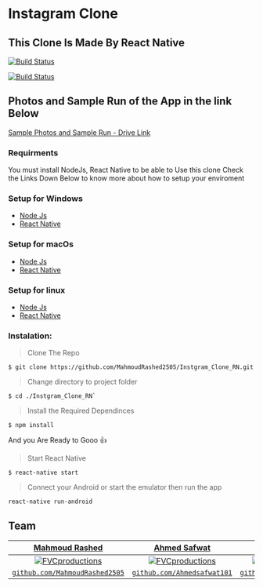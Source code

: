 #                                                                Instagram Clone
##                                                    This Clone Is Made By React Native


  [![Build Status](http://img.shields.io/travis/badges/badgerbadgerbadger.svg?style=flat-square)](https://travis-ci.org/badges/badgerbadgerbadger)  
  
  [![Build Status](https://img.shields.io/github/package-json/v/MahmoudRashed2505/Instgram_Clone_Rn?style=for-the-badge)](https://travis-ci.org/badges/badgerbadgerbadger)  
  

## Photos and Sample Run of the App in the link Below

[Sample Photos and Sample Run - Drive Link](https://drive.google.com/drive/folders/1uSnasoeL8AUmceU5xyepxwQhinbgd21r?usp=sharing)


### Requirments
You must install NodeJs, React Native to be able to Use this clone
Check the Links Down Below to know more about how to setup your enviroment

### Setup for Windows
* [Node Js](https://nodejs.org/en/download/)
* [React Native](https://reactnative.dev/docs/environment-setup)

### Setup for macOs
* [Node Js](https://nodejs.org/en/download/)
* [React Native](https://reactnative.dev/docs/environment-setup)

### Setup for linux
* [Node Js](https://nodejs.org/en/download/)
* [React Native](https://reactnative.dev/docs/environment-setup)



### Instalation:

> Clone The Repo

```
$ git clone https://github.com/MahmoudRashed2505/Instgram_Clone_RN.git
```
> Change directory to project folder

```
$ cd ./Instgram_Clone_RN`
```

> Install the Required Dependinces 
```
$ npm install
```

And you Are Ready to Gooo :+1:

> Start React Native

```
$ react-native start
```

> Connect your Android or start the emulator then run the app

```
react-native run-android
```

## Team

| <a href="https://github.com/MahmoudRashed2505" target="_blank">**Mahmoud Rashed**</a> | <a href="https://github.com/Ahmedsafwat101" target="_blank">**Ahmed Safwat**</a> | <a href="https://github.com/nadaaeltayeb" target="_blank">**Nada El Tayeb**</a> |
| :---: |:---:| :---:|
| [![FVCproductions](https://avatars1.githubusercontent.com/u/37276859?s=460&u=67b9dd2ae3a13f3cf804921cfa44f0487da5785a&v=4)](https://github.com/MahmoudRashed2505)    | [![FVCproductions](https://avatars0.githubusercontent.com/u/42112466?s=460&u=0e771d145de71692c38ef7b7a0178ebb0c141aa6&v=4)](https://github.com/Ahmedsafwat101) | [![FVCproductions](https://avatars1.githubusercontent.com/u/36652718?s=460&v=4)](https://github.com/nadaaeltayeb)  |
| <a href="https://github.com/MahmoudRashed2505" target="_blank">`github.com/MahmoudRashed2505`</a> | <a href="https://github.com/Ahmedsafwat101" target="_blank">`github.com/Ahmedsafwat101`</a> | <a href="https://github.com/nadaaeltayeb" target="_blank">`github.com/nadaaeltayeb`</a> |

